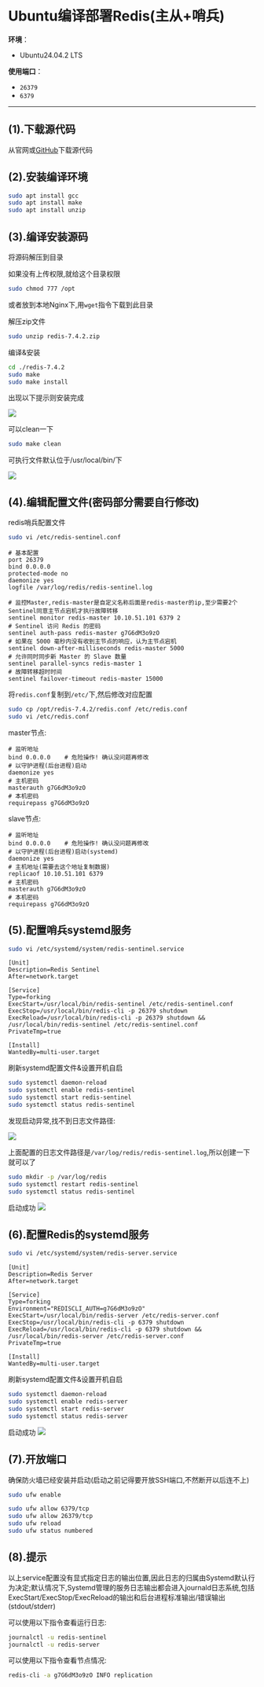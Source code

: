 # Ubuntu编译部署Redis(主从+哨兵)

**环境**：
- Ubuntu24.04.2 LTS

**使用端口**：
- `26379`
- `6379`

---

## (1).下载源代码
从官网或[GitHub](https://github.com/redis/redis/releases)下载源代码

## (2).安装编译环境
```bash
sudo apt install gcc
sudo apt install make
sudo apt install unzip
```

## (3).编译安装源码
将源码解压到目录

如果没有上传权限,就给这个目录权限
```bash
sudo chmod 777 /opt
```
或者放到本地Nginx下,用`wget`指令下载到此目录

解压zip文件
```bash
sudo unzip redis-7.4.2.zip
```

编译&安装
```bash
cd ./redis-7.4.2
sudo make
sudo make install
```

出现以下提示则安装完成

<img src="img/20250530102859.png">

可以clean一下
```bash
sudo make clean
```

可执行文件默认位于/usr/local/bin/下

<img src="img/20250530103059.png">


## (4).编辑配置文件(密码部分需要自行修改)
redis哨兵配置文件
```bash
sudo vi /etc/redis-sentinel.conf
```
```vim
# 基本配置
port 26379
bind 0.0.0.0
protected-mode no
daemonize yes
logfile /var/log/redis/redis-sentinel.log

# 监控Master,redis-master是自定义名称后面是redis-master的ip,至少需要2个Sentinel同意主节点宕机才执行故障转移
sentinel monitor redis-master 10.10.51.101 6379 2
# Sentinel 访问 Redis 的密码
sentinel auth-pass redis-master g7G6dM3o9zO
# 如果在 5000 毫秒内没有收到主节点的响应，认为主节点宕机
sentinel down-after-milliseconds redis-master 5000
# 允许同时同步新 Master 的 Slave 数量
sentinel parallel-syncs redis-master 1
# 故障转移超时时间
sentinel failover-timeout redis-master 15000
```

将`redis.conf`复制到`/etc/`下,然后修改对应配置
```bash
sudo cp /opt/redis-7.4.2/redis.conf /etc/redis.conf
sudo vi /etc/redis.conf
```

master节点:
```vim
# 监听地址
bind 0.0.0.0    # 危险操作! 确认没问题再修改
# 以守护进程(后台进程)启动
daemonize yes
# 主机密码
masterauth g7G6dM3o9zO
# 本机密码
requirepass g7G6dM3o9zO
```

slave节点:
```vim
# 监听地址
bind 0.0.0.0    # 危险操作! 确认没问题再修改
# 以守护进程(后台进程)启动(systemd)
daemonize yes
# 主机地址(需要去这个地址复制数据)
replicaof 10.10.51.101 6379
# 主机密码
masterauth g7G6dM3o9zO
# 本机密码
requirepass g7G6dM3o9zO
```

## (5).配置哨兵systemd服务
```bash
sudo vi /etc/systemd/system/redis-sentinel.service
```
```vim
[Unit]
Description=Redis Sentinel
After=network.target

[Service]
Type=forking
ExecStart=/usr/local/bin/redis-sentinel /etc/redis-sentinel.conf
ExecStop=/usr/local/bin/redis-cli -p 26379 shutdown
ExecReload=/usr/local/bin/redis-cli -p 26379 shutdown && /usr/local/bin/redis-sentinel /etc/redis-sentinel.conf
PrivateTmp=true

[Install]
WantedBy=multi-user.target
```

刷新systemd配置文件&设置开机自启
```bash
sudo systemctl daemon-reload
sudo systemctl enable redis-sentinel
sudo systemctl start redis-sentinel
sudo systemctl status redis-sentinel
```

发现启动异常,找不到日志文件路径:

<img src="img/20250530112230.png">

上面配置的日志文件路径是`/var/log/redis/redis-sentinel.log`,所以创建一下就可以了
```bash
sudo mkdir -p /var/log/redis
sudo systemctl restart redis-sentinel
sudo systemctl status redis-sentinel
```

启动成功
<img src="img/20250530112522.png">

## (6).配置Redis的systemd服务
```bash
sudo vi /etc/systemd/system/redis-server.service
```
```vim
[Unit]
Description=Redis Server
After=network.target

[Service]
Type=forking
Environment="REDISCLI_AUTH=g7G6dM3o9zO"
ExecStart=/usr/local/bin/redis-server /etc/redis-server.conf
ExecStop=/usr/local/bin/redis-cli -p 6379 shutdown
ExecReload=/usr/local/bin/redis-cli -p 6379 shutdown && /usr/local/bin/redis-server /etc/redis-server.conf
PrivateTmp=true

[Install]
WantedBy=multi-user.target
```

刷新systemd配置文件&设置开机自启
```bash
sudo systemctl daemon-reload
sudo systemctl enable redis-server
sudo systemctl start redis-server
sudo systemctl status redis-server
```

启动成功
<img src="img/20250530140351.png">

## (7).开放端口
确保防火墙已经安装并启动(启动之前记得要开放SSH端口,不然断开以后连不上)
```bash
sudo ufw enable
```

```bash
sudo ufw allow 6379/tcp
sudo ufw allow 26379/tcp
sudo ufw reload
sudo ufw status numbered
```

## (8).提示
以上service配置没有显式指定日志的输出位置,因此日志的归属由Systemd默认行为决定;默认情况下,Systemd管理的服务日志输出都会进入journald日志系统,包括ExecStart/ExecStop/ExecReload的输出和后台进程标准输出/错误输出(stdout/stderr)

可以使用以下指令查看运行日志:
```bash
journalctl -u redis-sentinel
journalctl -u redis-server
```

可以使用以下指令查看节点情况:
```bash
redis-cli -a g7G6dM3o9zO INFO replication
```
